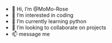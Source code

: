 - 👋 Hi, I’m @MoMo-Rose
- 👀 I’m interested in coding
- 🌱 I’m currently learning python
- 💞️ I’m looking to collaborate on projects
- 📫 message me 

<!---
MoMo-Rose/MoMo-Rose is a ✨ special ✨ repository because its `README.md` (this file) appears on your GitHub profile.
You can click the Preview link to take a look at your changes.
--->
